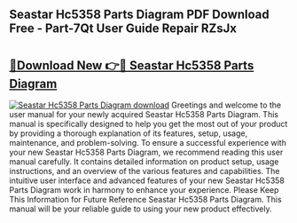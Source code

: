 ## Seastar Hc5358 Parts Diagram PDF Download Free - Part-7Qt User Guide Repair RZsJx

# <h2><a href="http://dfidl59.blite.top/?on=Seastar+Hc5358+Parts+Diagram">🔗Download New 👉🔴 Seastar Hc5358 Parts Diagram</a></h2>

[![Seastar Hc5358 Parts Diagram download](https://i.imgur.com/lujVjoI.png)](http://dfidl59.blite.top/?on=Seastar+Hc5358+Parts+Diagram)
Greetings and welcome to the user manual for your newly acquired Seastar Hc5358 Parts Diagram. This manual is specifically designed to help you get the most out of your product by providing a thorough explanation of its features, setup, usage, maintenance, and problem-solving. To ensure a successful experience with your new Seastar Hc5358 Parts Diagram, we recommend reading this user manual carefully. It contains detailed information on product setup, usage instructions, and an overview of the various features and capabilities. The intuitive user interface and advanced features of your new Seastar Hc5358 Parts Diagram work in harmony to enhance your experience. Please Keep This Information for Future Reference Seastar Hc5358 Parts Diagram. This manual will be your reliable guide to using your new product effectively.
